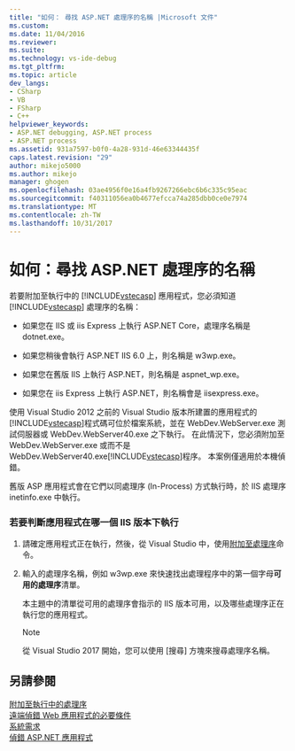 ```yaml
---
title: "如何： 尋找 ASP.NET 處理序的名稱 |Microsoft 文件"
ms.custom: 
ms.date: 11/04/2016
ms.reviewer: 
ms.suite: 
ms.technology: vs-ide-debug
ms.tgt_pltfrm: 
ms.topic: article
dev_langs:
- CSharp
- VB
- FSharp
- C++
helpviewer_keywords:
- ASP.NET debugging, ASP.NET process
- ASP.NET process
ms.assetid: 931a7597-b0f0-4a28-931d-46e63344435f
caps.latest.revision: "29"
author: mikejo5000
ms.author: mikejo
manager: ghogen
ms.openlocfilehash: 03ae4956f0e16a4fb9267266ebc6b6c335c95eac
ms.sourcegitcommit: f40311056ea0b4677efcca74a285dbb0ce0e7974
ms.translationtype: MT
ms.contentlocale: zh-TW
ms.lasthandoff: 10/31/2017
---
```

# <a name="how-to-find-the-name-of-the-aspnet-process"></a>如何：尋找 ASP.NET 處理序的名稱
若要附加至執行中的 [!INCLUDE[vstecasp](../code-quality/includes/vstecasp_md.md)] 應用程式，您必須知道 [!INCLUDE[vstecasp](../code-quality/includes/vstecasp_md.md)] 處理序的名稱：  

-   如果您在 IIS 或 iis Express 上執行 ASP.NET Core，處理序名稱是 dotnet.exe。

-   如果您稍後會執行 ASP.NET IIS 6.0 上，則名稱是 w3wp.exe。  
  
-   如果您在舊版 IIS 上執行 ASP.NET，則名稱是 aspnet_wp.exe。

-   如果您在 iis Express 上執行 ASP.NET，則名稱會是 iisexpress.exe。
  
使用 Visual Studio 2012 之前的 Visual Studio 版本所建置的應用程式的[!INCLUDE[vstecasp](../code-quality/includes/vstecasp_md.md)]程式碼可位於檔案系統，並在 WebDev.WebServer.exe 測試伺服器或 WebDev.WebServer40.exe 之下執行。 在此情況下，您必須附加至 WebDev.WebServer.exe 或而不是 WebDev.WebServer40.exe[!INCLUDE[vstecasp](../code-quality/includes/vstecasp_md.md)]程序。 本案例僅適用於本機偵錯。
  
舊版 ASP 應用程式會在它們以同處理序 (In-Process) 方式執行時，於 IIS 處理序 inetinfo.exe 中執行。  

### <a name="to-determine-the-iis-version-under-which-the-application-is-running"></a>若要判斷應用程式在哪一個 IIS 版本下執行  

1.  請確定應用程式正在執行，然後，從 Visual Studio 中，使用[附加至處理序](../debugger/attach-to-running-processes-with-the-visual-studio-debugger.md)命令。

2.  輸入的處理序名稱，例如 w3wp.exe 來快速找出處理程序中的第一個字母**可用的處理序**清單。

    本主題中的清單從可用的處理序會指示的 IIS 版本可用，以及哪些處理序正在執行您的應用程式。

    > [!NOTE]
    > 從 Visual Studio 2017 開始，您可以使用 [搜尋] 方塊來搜尋處理序名稱。
  
## <a name="see-also"></a>另請參閱  
 [附加至執行中的處理序](../debugger/attach-to-running-processes-with-the-visual-studio-debugger.md)  
 [遠端偵錯 Web 應用程式的必要條件](../debugger/prerequistes-for-remote-debugging-web-applications.md)   
 [系統需求](../debugger/aspnet-debugging-system-requirements.md)   
 [偵錯 ASP.NET 應用程式](../debugger/how-to-enable-debugging-for-aspnet-applications.md)